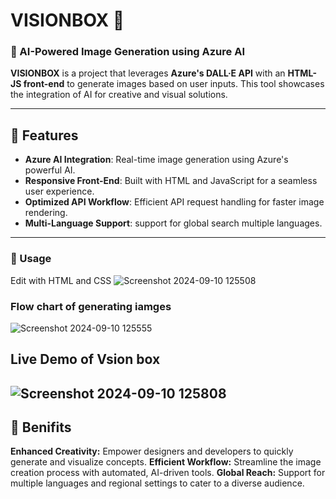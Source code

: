 # VISIONBOX 🌟



### 🚀 AI-Powered Image Generation using Azure AI

**VISIONBOX** is a project that leverages **Azure's DALL·E API** with an **HTML-JS front-end** to generate images based on user inputs. This tool showcases the integration of AI for creative and visual solutions.

---

## 🌟 Features
- **Azure AI Integration**: Real-time image generation using Azure's powerful AI.
- **Responsive Front-End**: Built with HTML and JavaScript for a seamless user experience.
- **Optimized API Workflow**: Efficient API request handling for faster image rendering.
- **Multi-Language Support**: support for global search multiple languages. 

---

### 📜 Usage
Edit with HTML and CSS 
![Screenshot 2024-09-10 125508](https://github.com/user-attachments/assets/78dbdd07-6636-4e66-9ada-273b299b3d69)

### Flow chart of generating iamges

![Screenshot 2024-09-10 125555](https://github.com/user-attachments/assets/3a3fd23d-5641-4111-ba3f-8b6b0a69d7d2)

## Live Demo of Vsion box 

![Screenshot 2024-09-10 125808](https://github.com/user-attachments/assets/05d84add-7fff-4265-b2c7-ec041004a980)
---
## 🎯 Benifits 
**Enhanced Creativity:** Empower designers and developers to quickly generate and visualize concepts.
**Efficient Workflow:** Streamline the image creation process with automated, AI-driven tools.
**Global Reach:** Support for multiple languages and regional settings to cater to a diverse audience.
